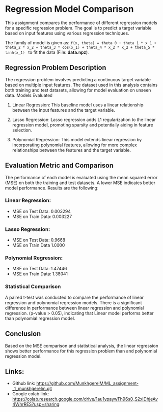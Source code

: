 # Regression Model Comparison 
This assignment compares the performance of different regression models for a specific regression problem. The goal is to predict a target variable based on input features using various regression techniques.

The family of model is given as: `f(x, theta) = theta_0 + theta_1 * x_1 + theta_2 * x_2 + theta_3 * cos(x_1) + theta_4 * x_2 * x_2 + theta_5 * tanh(x_1) ` to fit the data (File: **data.npz**). 

## Regression Problem Description
The regression problem involves predicting a continuous target variable based on multiple input features. The dataset used in this analysis contains both training and test datasets, allowing for model evaluation on unseen data.
Models Evaluated

1.	Linear Regression: This baseline model uses a linear relationship between the input features and the target variable.

2.	Lasso Regression: Lasso regression adds L1 regularization to the linear regression model, promoting sparsity and potentially aiding in feature selection.

3.	Polynomial Regression: This model extends linear regression by incorporating polynomial features, allowing for more complex relationships between the features and the target variable.


## Evaluation Metric and Comparison
The performance of each model is evaluated using the mean squared error (MSE) on both the training and test datasets. A lower MSE indicates better model performance.
Results are the following:
### Linear Regression:
*	MSE on Test Data: 0.003294
*	MSE on Train Data: 0.003227
### Lasso Regression:
*	MSE on Test Data: 0.9668
*	MSE on Train Data 1.0000
### Polynomial Regression:
*	MSE on Test Data: 1.47446
*	MSE on Train Data: 1.38041

### Statistical Comparison
A paired t-test was conducted to compare the performance of linear regression and polynomial regression models. There is a significant difference in performance between linear regression and polynomial regression. (p-value > 0.05), indicating that Linear model performs better than polynomial regression model. 

## Conclusion
Based on the MSE comparison and statistical analysis, the linear regression shows better performance for this regression problem than and polynomial regression model.

## Links: 
* Github link: https://github.com/MunkhgerelM/ML_assignment-_1_munkhgerelm.git
* Google colab link: https://colab.research.google.com/drive/1au1ypaywTh96s0_S2xIDhjeAv4WhrRES?usp=sharing


